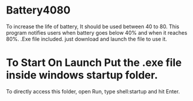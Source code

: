 # Battery4080
To increase the life of battery, It should be used between 40 to 80. This program notifies users when battery goes below 40% and when it reaches 80%.
.Exe file included. just download and launch the file to use it.

# To Start On Launch Put the .exe file inside windows startup folder.
 To directly access this folder, open Run, type shell:startup and hit Enter.
